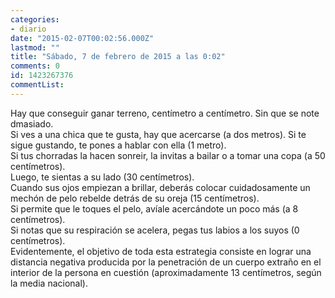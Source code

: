 ```yaml
---
categories:
- diario
date: "2015-02-07T00:02:56.000Z"
lastmod: ""
title: "Sábado, 7 de febrero de 2015 a las 0:02"
comments: 0
id: 1423267376
commentList:
---
```


Hay que conseguir ganar terreno, centímetro a centímetro. Sin que se note dmasiado.  
Si ves a una chica que te gusta, hay que acercarse (a dos metros). Si te sigue gustando, te pones a hablar con ella (1 metro).  
Si tus chorradas la hacen sonreir, la invitas a bailar o a tomar una copa (a 50 centímetros).  
Luego, te sientas a su lado (30 centímetros).  
Cuando sus ojos empiezan a brillar, deberás colocar cuidadosamente un mechón de pelo rebelde detrás de su oreja (15 centímetros).  
Si permite que le toques el pelo, avíale acercándote un poco más (a 8 centímetros).  
Si notas que su respiración se acelera, pegas tus labios a los suyos (0 centímetros).  
Evidentemente, el objetivo de toda esta estrategia consiste en lograr una distancia negativa producida por la penetración de un cuerpo extraño en el interior de la persona en cuestión (aproximadamente 13 centímetros, según la media nacional).